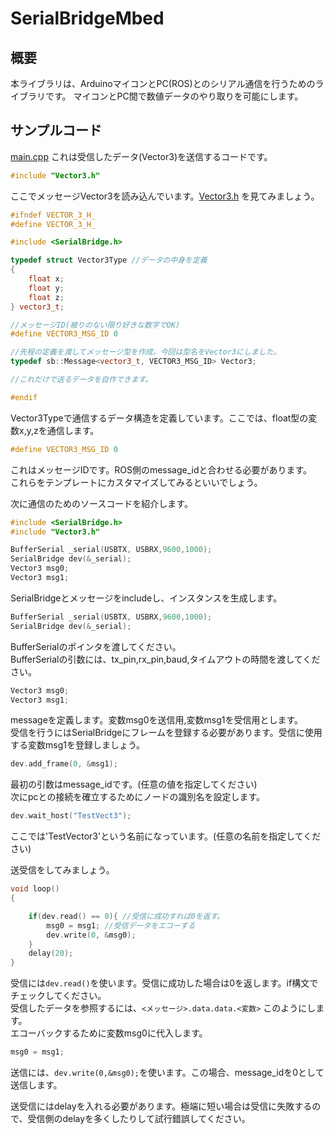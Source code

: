 # SerialBridgeMbed
## 概要

 本ライブラリは、ArduinoマイコンとPC(ROS)とのシリアル通信を行うためのライブラリです。
 マイコンとPC間で数値データのやり取りを可能にします。
  
##  サンプルコード
[main.cpp](example/02_readwrite_example/main.py) これは受信したデータ(Vector3)を送信するコードです。  
```c++
#include "Vector3.h"
```  
ここでメッセージVector3を読み込んでいます。[Vector3.h](example/02_readwrite_example/Vector3.h) を見てみましょう。  
```c++
#ifndef VECTOR_3_H_
#define VECTOR_3_H_

#include <SerialBridge.h>

typedef struct Vector3Type //データの中身を定義
{
    float x;
    float y;
    float z;
} vector3_t;

//メッセージID(被りのない限り好きな数字でOK)
#define VECTOR3_MSG_ID 0

//先程の定義を渡してメッセージ型を作成。今回は型名をVector3にしました。
typedef sb::Message<vector3_t, VECTOR3_MSG_ID> Vector3;

//これだけで送るデータを自作できます。

#endif
```  
Vector3Typeで通信するデータ構造を定義しています。ここでは、float型の変数x,y,zを通信します。  
```c++
#define VECTOR3_MSG_ID 0
```  
これはメッセージIDです。ROS側のmessage_idと合わせる必要があります。  
これらをテンプレートにカスタマイズしてみるといいでしょう。  
  
次に通信のためのソースコードを紹介します。  
```c++
#include <SerialBridge.h>
#include "Vector3.h"

BufferSerial _serial(USBTX, USBRX,9600,1000);
SerialBridge dev(&_serial);
Vector3 msg0;
Vector3 msg1;
```
SerialBridgeとメッセージをincludeし、インスタンスを生成します。  
```c++
BufferSerial _serial(USBTX, USBRX,9600,1000);
SerialBridge dev(&_serial);
```  
BufferSerialのポインタを渡してください。  
BufferSerialの引数には、tx_pin,rx_pin,baud,タイムアウトの時間を渡してください。
```c++
Vector3 msg0;
Vector3 msg1;
```  
messageを定義します。変数msg0を送信用,変数msg1を受信用とします。  
受信を行うにはSerialBridgeにフレームを登録する必要があります。受信に使用する変数msg1を登録しましょう。  
```c++
dev.add_frame(0, &msg1);
```
最初の引数はmessage_idです。(任意の値を指定してください)  
次にpcとの接続を確立するためにノードの識別名を設定します。  
```c++
dev.wait_host("TestVect3");
```
ここでは'TestVector3'という名前になっています。(任意の名前を指定してください)  
  
送受信をしてみましょう。
```c++
void loop()
{

    if(dev.read() == 0){ //受信に成功すれば0を返す。
        msg0 = msg1; //受信データをエコーする
        dev.write(0, &msg0);
    }
    delay(20);
}
```  
受信には```dev.read()```を使います。受信に成功した場合は0を返します。if構文でチェックしてください。  
受信したデータを参照するには、```<メッセージ>.data.data.<変数>``` このようにします。  
エコーバックするために変数msg0に代入します。  
```c++
msg0 = msg1;
```  
送信には、```dev.write(0,&msg0);```を使います。この場合、message_idを0として送信します。  
  
送受信にはdelayを入れる必要があります。極端に短い場合は受信に失敗するので、受信側のdelayを多くしたりして試行錯誤してください。  

